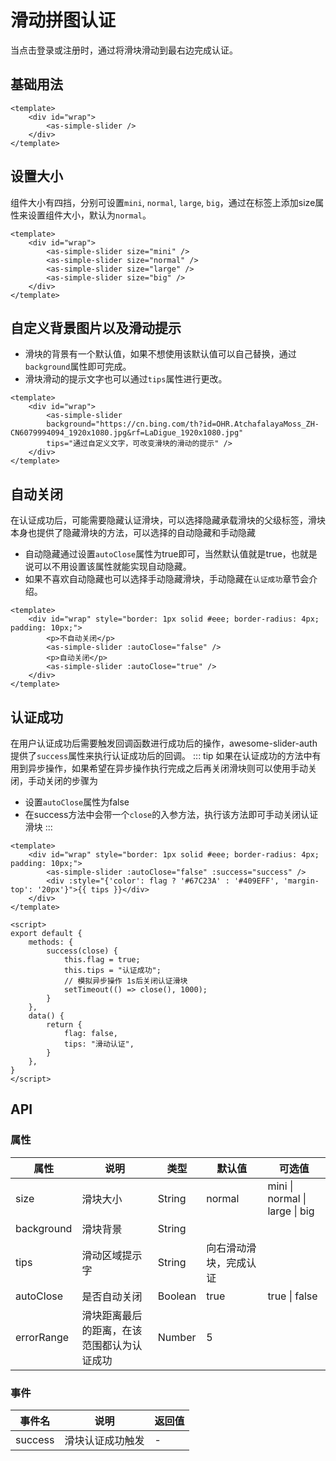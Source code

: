 # 滑动拼图认证
当点击登录或注册时，通过将滑块滑动到最右边完成认证。
## 基础用法
<CodeRun auto editable>

```vue
<template>
    <div id="wrap">
        <as-simple-slider />
    </div>
</template>
```

</CodeRun>

## 设置大小
组件大小有四挡，分别可设置`mini`, `normal`, `large`, `big`，通过在标签上添加size属性来设置组件大小，默认为`normal`。

<CodeRun auto editable="true">

```vue
<template>
    <div id="wrap">
        <as-simple-slider size="mini" />
        <as-simple-slider size="normal" />
        <as-simple-slider size="large" />
        <as-simple-slider size="big" />
    </div>
</template>
```

</CodeRun>

## 自定义背景图片以及滑动提示
- 滑块的背景有一个默认值，如果不想使用该默认值可以自己替换，通过`background`属性即可完成。
- 滑块滑动的提示文字也可以通过`tips`属性进行更改。

<CodeRun auto editable="true">

```vue
<template>
    <div id="wrap">
        <as-simple-slider 
        background="https://cn.bing.com/th?id=OHR.AtchafalayaMoss_ZH-CN6079994094_1920x1080.jpg&rf=LaDigue_1920x1080.jpg" 
        tips="通过自定义文字，可改变滑块的滑动的提示" />
    </div>
</template>
```

</CodeRun>

## 自动关闭
在认证成功后，可能需要隐藏认证滑块，可以选择隐藏承载滑块的父级标签，滑块本身也提供了隐藏滑块的方法，可以选择的自动隐藏和手动隐藏
- 自动隐藏通过设置`autoClose`属性为true即可，当然默认值就是true，也就是说可以不用设置该属性就能实现自动隐藏。
- 如果不喜欢自动隐藏也可以选择手动隐藏滑块，手动隐藏在`认证成功`章节会介绍。

<CodeRun auto editable="true">

```vue
<template>
    <div id="wrap" style="border: 1px solid #eee; border-radius: 4px; padding: 10px;">
        <p>不自动关闭</p>
        <as-simple-slider :autoClose="false" />
        <p>自动关闭</p>
        <as-simple-slider :autoClose="true" />
    </div>
</template>
```

</CodeRun>

## 认证成功
在用户认证成功后需要触发回调函数进行成功后的操作，awesome-slider-auth提供了`success`属性来执行认证成功后的回调。
::: tip
如果在认证成功的方法中有用到异步操作，如果希望在异步操作执行完成之后再关闭滑块则可以使用手动关闭，手动关闭的步骤为
- 设置`autoClose`属性为false
- 在success方法中会带一个`close`的入参方法，执行该方法即可手动关闭认证滑块
:::

<CodeRun auto editable="true">

```vue
<template>
    <div id="wrap" style="border: 1px solid #eee; border-radius: 4px; padding: 10px;">
        <as-simple-slider :autoClose="false" :success="success" />
        <div :style="{'color': flag ? '#67C23A' : '#409EFF', 'margin-top': '20px'}">{{ tips }}</div>
    </div>
</template>

<script>
export default {
    methods: {
        success(close) {
            this.flag = true;
            this.tips = "认证成功";
            // 模拟异步操作 1s后关闭认证滑块
            setTimeout(() => close(), 1000);
        }
    },
    data() {
        return {
            flag: false,
            tips: "滑动认证",
        }
    },
}
</script>
```

</CodeRun>

## API
### 属性
| 属性          | 说明         | 类型    | 默认值 | 可选值 |
| ------------- | ------------ | ------- | ------ | ------ |
| size         | 滑块大小  | String  | normal  | mini \| normal \| large \| big |
| background   | 滑块背景  | String  |   | |
| tips          | 滑动区域提示字| String  | 向右滑动滑块，完成认证      | |
| autoClose    | 是否自动关闭 | Boolean | true | true \| false |
| errorRange  | 滑块距离最后的距离，在该范围都认为认证成功 | Number | 5 | |

### 事件
| 事件名  | 说明             | 返回值 |
| ------- | ---------------- | ------ |
| success | 滑块认证成功触发 | - |

